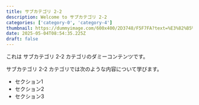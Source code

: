 ```yaml
---
title: サブカテゴリ 2-2
description: Welcome to サブカテゴリ 2-2
categories: ['category-0', 'category-4']
thumbnail: https://dummyimage.com/600x400/2D3748/F5F7FA?text=%E3%82%B5%E3%83%96%E3%82%AB%E3%83%86%E3%82%B4%E3%83%AA+2-2
date: 2025-05-04T08:54:35.225Z
draft: false
---
```



  これは サブカテゴリ 2-2 カテゴリのダミーコンテンツです。

  サブカテゴリ 2-2 カテゴリでは次のような内容について学びます。

  - セクション1
  - セクション2
  - セクション3
  